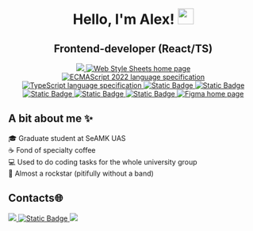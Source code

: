 
<h1 align="center">
    Hello, I'm Alex!
    <img src="https://media.tenor.com/0UPw9RZF_cAAAAAi/pop-cat.gif" height="32"/>
</h1>
<h2 align="center">Frontend-developer (React/TS)</h2>

<p align="center">
    <a href="https://html.spec.whatwg.org/multipage/" >
        <img src="https://img.shields.io/badge/HTML5-E34F26.svg?style=flat&logo=HTML5&logoColor=white&labelColor=red&color=gray" />
    </a>
    <a href="https://www.w3.org/Style/CSS/Overview.ru.html" >
        <img src="https://img.shields.io/badge/CSS3-informational?style=flat&logo=css3&logoColor=white&labelColor=1572B6&color=4E4E4E" alt="Web Style Sheets home page" />
    </a>
    <a href="https://www.ecma-international.org/publications-and-standards/standards/ecma-262/" >
        <img src="https://img.shields.io/badge/JavaScript-informational?style=flat&logo=JavaScript&logoColor=white&labelColor=F7DF1E&color=4E4E4E" alt="ECMAScript 2022 language specification" />
    </a>
    <a href="https://www.typescriptlang.org/" >
        <img src="https://img.shields.io/badge/TypeScript-informational?style=flat&logo=TypeScript&logoColor=white&labelColor=blue&color=4E4E4E" alt="TypeScript language specification" />
    </a>
     <a href="https://react.dev/">
        <img alt="Static Badge" src="https://img.shields.io/badge/React-blue?style=flat&logo=React&logoColor=light-blue&labelColor=blue&color=4E4E4E">
    </a>
    <a href="https://nodejs.org/en">
        <img alt="Static Badge" src="https://img.shields.io/badge/Node.js-blue?style=flat&logo=Node.js&logoColor=light-blue&labelColor=darkgreen&color=4e4e4e">
    </a>
    <a href="https://www.mongodb.com/">
        <img alt="Static Badge" src="https://img.shields.io/badge/MongoDB-blue?style=flat&logo=MongoDB&logoColor=light-blue&labelColor=darkgreen&color=4e4e4e">
    </a>
    <a href="https://webpack.js.org/">
        <img alt="Static Badge" src="https://img.shields.io/badge/Webpack-blue?style=flat&logo=Webpack&logoColor=light-blue&labelColor=blue&color=4e4e4e">
    </a>
    <a href="https://git-scm.com/">
        <img alt="Static Badge" src="https://img.shields.io/badge/Git-black?style=flat&logo=Git&logoColor=light-blue&labelColor=lightblack&color=4e4e4e">
    </a>
        <a href="https://www.figma.com" >
        <img src="https://img.shields.io/badge/Figma-informational?style=flat&logo=figma&logoColor=white&labelColor=F24E1E&color=4E4E4E" alt="Figma home page" />
    </a>
</p>

<h2>A bit about me ✨</h2>
🎓 Graduate student at SeAMK UAS<br/>
☕ Fond of specialty coffee<br/>
💻 Used to do coding tasks for the whole university group<br/>
🎸 Almost a rockstar (pitifully without a band)<br/>

<h2>Contacts🌐 </h2>
<p align="left">
    <a href="https://t.me/meticulousalex">
        <img src="https://img.shields.io/badge/Telegram-26A5E4.svg?style=for-the-badge&logo=Telegram&logoColor=white">
    </a>
    <a href="https://www.linkedin.com/in/meticulousalex/">
         <img alt="Static Badge" src="https://img.shields.io/badge/Linkedin-black.svg?style=for-the-badge&logo=Linkedin&logoColor=light-blue&labelColor=lightblack&color=blue">
    </a>
    <a href="mailto:aleksandr.smelov.web@gmail.com">
        <img src="https://img.shields.io/badge/Gmail-EA4335.svg?style=for-the-badge&logo=Gmail&logoColor=white">
    </a>
</p>
